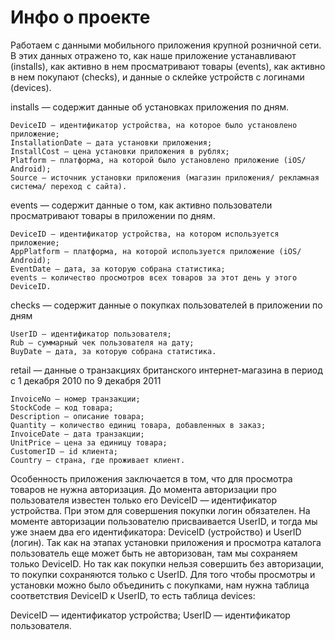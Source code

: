 # Инфо о проекте

Работаем с данными мобильного приложения крупной розничной сети. 
В этих данных отражено то, как наше приложение устанавливают (installs), как активно в нем просматривают товары (events), 
как активно в нем покупают (checks), и данные о склейке устройств с логинами (devices).

installs — содержит данные об установках приложения по дням.

    DeviceID — идентификатор устройства, на которое было установлено приложение;
    InstallationDate — дата установки приложения;
    InstallCost — цена установки приложения в рублях;
    Platform — платформа, на которой было установлено приложение (iOS/ Android);
    Source — источник установки приложения (магазин приложения/ рекламная система/ переход с сайта).

events — содержит данные о том, как активно пользователи просматривают товары в приложении по дням.

    DeviceID — идентификатор устройства, на котором используется приложение;
    AppPlatform — платформа, на которой используется приложение (iOS/ Android);
    EventDate — дата, за которую собрана статистика;
    events — количество просмотров всех товаров за этот день у этого DeviceID.

checks — содержит данные о покупках пользователей в приложении по дням

    UserID — идентификатор пользователя;
    Rub — суммарный чек пользователя на дату;
    BuyDate — дата, за которую собрана статистика.
    
retail — данные о транзакциях британского интернет-магазина в период с 1 декабря 2010 по 9 декабря 2011

    InvoiceNo – номер транзакции;
    StockCode – код товара;
    Description – описание товара;
    Quantity – количество единиц товара, добавленных в заказ;
    InvoiceDate – дата транзакции; 
    UnitPrice – цена за единицу товара;
    CustomerID – id клиента;
    Country – страна, где проживает клиент.


Особенность приложения заключается в том, что для просмотра товаров не нужна авторизация. 
До момента авторизации про пользователя известен только его DeviceID — идентификатор устройства. 
При этом для совершения покупки логин обязателен. На моменте авторизации пользователю присваивается UserID, и тогда мы уже знаем два его идентификатора: DeviceID (устройство) и UserID (логин). 
Так как на этапах установки приложения и просмотра каталога пользователь еще может быть не авторизован, там мы сохраняем только DeviceID. Но так как покупки нельзя совершить без авторизации, 
то покупки сохраняются только с UserID. Для того чтобы просмотры и установки можно было объединить с покупками, нам нужна таблица соответствия DeviceID к UserID, то есть таблица devices:

DeviceID — идентификатор устройства;
UserID — идентификатор пользователя.
